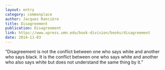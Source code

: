 ```yaml
---
layout: entry
category: commonplace
author: Jacques Rancière
title: Disagreement
publication: Disagreement
link: https://www.upress.umn.edu/book-division/books/disagreement
date: 2014-11-03
---
```


“Disagreement is not the conflict between one who says white and another who says black. It is the conflict between one who says white and another who also says white but does not understand the same thing by it.”
